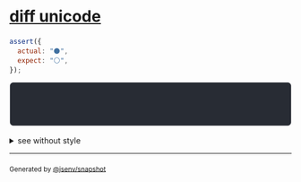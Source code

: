 # [diff unicode](../../string.test.js#L47)

```js
assert({
  actual: "⚫️",
  expect: "⚪️",
});
```

![img](throw.svg)

<details>
  <summary>see without style</summary>

```console
AssertionError: actual and expect are different

actual: "⚫️"
expect: "⚪️"
```

</details>


---

<sub>
  Generated by <a href="https://github.com/jsenv/core/tree/main/packages/tooling/snapshot">@jsenv/snapshot</a>
</sub>

